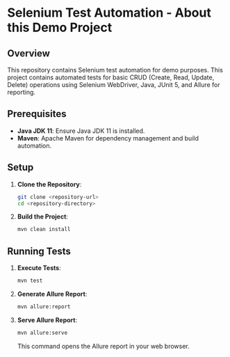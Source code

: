 # Selenium Test Automation - About this Demo Project

## Overview

This repository contains Selenium test automation for demo purposes. This project contains automated tests for basic CRUD (Create, Read, Update, Delete) operations using Selenium WebDriver, Java, JUnit 5, and Allure for reporting.

## Prerequisites

- **Java JDK 11**: Ensure Java JDK 11 is installed.
- **Maven**: Apache Maven for dependency management and build automation.

## Setup

1. **Clone the Repository**:
   ```bash
   git clone <repository-url>
   cd <repository-directory>
   ```
2. **Build the Project**:
   ```bash
   mvn clean install
   ```

## Running Tests

1. **Execute Tests**:
   ```bash
   mvn test
   ```
2. **Generate Allure Report**:
   ```bash
   mvn allure:report
   ```
3. **Serve Allure Report**:
   ```bash
   mvn allure:serve
   ```
   This command opens the Allure report in your web browser.

